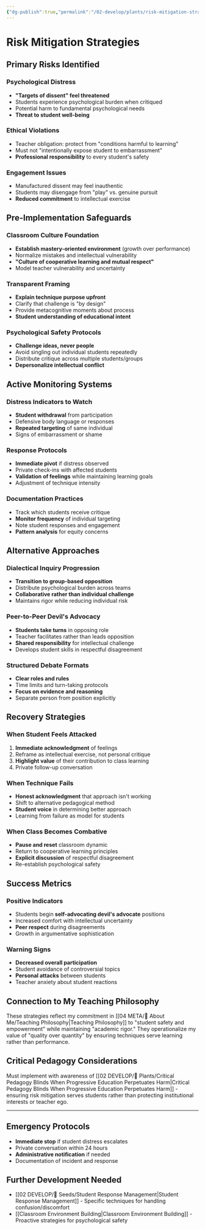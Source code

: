 ```yaml
---
{"dg-publish":true,"permalink":"/02-develop/plants/risk-mitigation-strategies/","title":"Risk Mitigation Strategies","tags":["risk-mitigation","pedagogical-safety","student-wellbeing","ethical-teaching","classroom-management"],"created":"2025-01-29","updated":"2025-01-29"}
---
```



# Risk Mitigation Strategies

## Primary Risks Identified

### Psychological Distress
- **"Targets of dissent" feel threatened**
- Students experience psychological burden when critiqued
- Potential harm to fundamental psychological needs
- **Threat to student well-being**

### Ethical Violations
- Teacher obligation: protect from "conditions harmful to learning"
- Must not "intentionally expose student to embarrassment"
- **Professional responsibility** to every student's safety

### Engagement Issues
- Manufactured dissent may feel inauthentic
- Students may disengage from "play" vs. genuine pursuit
- **Reduced commitment** to intellectual exercise

## Pre-Implementation Safeguards

### Classroom Culture Foundation
- **Establish mastery-oriented environment** (growth over performance)
- Normalize mistakes and intellectual vulnerability
- **"Culture of cooperative learning and mutual respect"**
- Model teacher vulnerability and uncertainty

### Transparent Framing
- **Explain technique purpose upfront**
- Clarify that challenge is "by design"
- Provide metacognitive moments about process
- **Student understanding of educational intent**

### Psychological Safety Protocols
- **Challenge ideas, never people**
- Avoid singling out individual students repeatedly
- Distribute critique across multiple students/groups
- **Depersonalize intellectual conflict**

## Active Monitoring Systems

### Distress Indicators to Watch
- **Student withdrawal** from participation
- Defensive body language or responses
- **Repeated targeting** of same individual
- Signs of embarrassment or shame

### Response Protocols
- **Immediate pivot** if distress observed
- Private check-ins with affected students
- **Validation of feelings** while maintaining learning goals
- Adjustment of technique intensity

### Documentation Practices
- Track which students receive critique
- **Monitor frequency** of individual targeting
- Note student responses and engagement
- **Pattern analysis** for equity concerns

## Alternative Approaches

### Dialectical Inquiry Progression
- **Transition to group-based opposition**
- Distribute psychological burden across teams
- **Collaborative rather than individual challenge**
- Maintains rigor while reducing individual risk

### Peer-to-Peer Devil's Advocacy
- **Students take turns** in opposing role
- Teacher facilitates rather than leads opposition
- **Shared responsibility** for intellectual challenge
- Develops student skills in respectful disagreement

### Structured Debate Formats
- **Clear roles and rules**
- Time limits and turn-taking protocols
- **Focus on evidence and reasoning**
- Separate person from position explicitly

## Recovery Strategies

### When Student Feels Attacked
1. **Immediate acknowledgment** of feelings
2. Reframe as intellectual exercise, not personal critique
3. **Highlight value** of their contribution to class learning
4. Private follow-up conversation

### When Technique Fails
- **Honest acknowledgment** that approach isn't working
- Shift to alternative pedagogical method
- **Student voice** in determining better approach
- Learning from failure as model for students

### When Class Becomes Combative
- **Pause and reset** classroom dynamic
- Return to cooperative learning principles
- **Explicit discussion** of respectful disagreement
- Re-establish psychological safety

## Success Metrics

### Positive Indicators
- Students begin **self-advocating devil's advocate** positions
- Increased comfort with intellectual uncertainty
- **Peer respect** during disagreements
- Growth in argumentative sophistication

### Warning Signs
- **Decreased overall participation**
- Student avoidance of controversial topics
- **Personal attacks** between students
- Teacher anxiety about student reactions

## Connection to My Teaching Philosophy
These strategies reflect my commitment in [[04 META/👤 About Me/Teaching Philosophy\|Teaching Philosophy]] to "student safety and empowerment" while maintaining "academic rigor." They operationalize my value of "quality over quantity" by ensuring techniques serve learning rather than performance.

## Critical Pedagogy Considerations
Must implement with awareness of [[02 DEVELOP/🌿 Plants/Critical Pedagogy Blinds When Progressive Education Perpetuates Harm\|Critical Pedagogy Blinds When Progressive Education Perpetuates Harm]] - ensuring risk mitigation serves students rather than protecting institutional interests or teacher ego.

---

## Emergency Protocols
- **Immediate stop** if student distress escalates
- Private conversation within 24 hours
- **Administrative notification** if needed
- Documentation of incident and response

## Further Development Needed
- [[02 DEVELOP/🌱 Seeds/Student Response Management\|Student Response Management]] - Specific techniques for handling confusion/discomfort
- [[Classroom Environment Building\|Classroom Environment Building]] - Proactive strategies for psychological safety